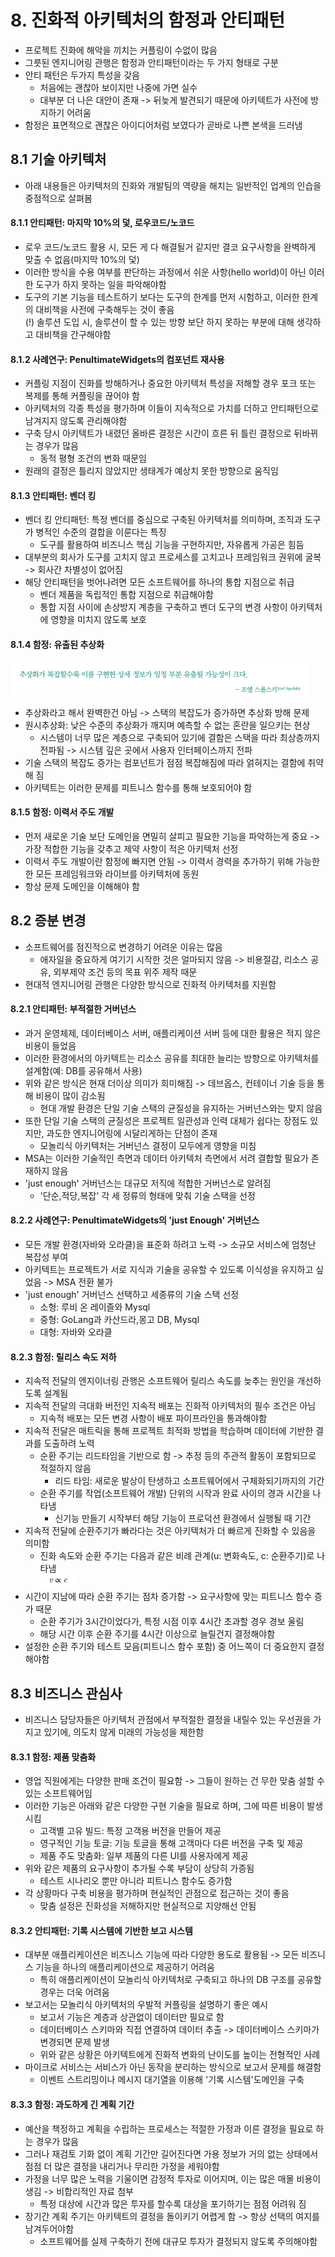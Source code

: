 # 8. 진화적 아키텍처의 함정과 안티패턴
- 프로젝트 진화에 해악을 끼치는 커플링이 수없이 많음
- 그릇된 엔지니어링 관행은 함정과 안티패턴이라는 두 가지 형태로 구분
- 안티 패턴은 두가지 특성을 갖음
  - 처음에는 괜찮아 보이지만 나중에 가면 실수
  - 대부분 더 나은 대안이 존재 -> 뒤늦게 발견되기 때문에 아키텍트가 사전에 방지하기 어려움
- 함정은 표면적으로 괜찮은 아이디어처럼 보였다가 곧바로 나쁜 본색을 드러냄

## 8.1 기술 아키텍처
- 아래 내용들은 아키텍처의 진화와 개발팀의 역량을 해치는 일반적인 업계의 인습을 중점적으로 살펴봄

#### 8.1.1 안티패턴: 마지막 10%의 덫, 로우코드/노코드
- 로우 코드/노코드 활용 시, 모든 게 다 해결될거 같지만 결코 요구사항을 완벽하게 맞출 수 없음(마지막 10%의 덫)
- 이러한 방식을 수용 여부를 판단하는 과정에서 쉬운 사항(hello world)이 아닌 이러한 도구가 하지 못하는 일을 파악해야함
- 도구의 기본 기능을 테스트하기 보다는 도구의 한계를 먼저 시험하고, 이러한 한계의 대비책을 사전에 구축해두는 것이 좋음\
  (!) 솔루션 도입 시, 솔루션이 할 수 있는 방향 보단 하지 못하는 부분에 대해 생각하고 대비책을 간구해야함

#### 8.1.2 사례연구: PenultimateWidgets의 컴포넌트 재사용
- 커플링 지점이 진화를 방해하거나 중요한 아키텍처 특성을 저해할 경우 포크 또는 복제를 통해 커플링을 끊어야 함
- 아키텍처의 각종 특성을 평가하며 이들이 지속적으로 가치를 더하고 안티패턴으로 남겨지지 않도록 관리해야함
- 구축 당시 아키텍트가 내렸던 올바른 결정은 시간이 흐른 뒤 틀린 결정으로 뒤바뀌는 경우가 많음
  - 동적 평형 조건의 변화 때문임
- 원래의 결정은 틀리지 않았지만 생태계가 예상치 못한 방향으로 움직임

#### 8.1.3 안티패턴: 벤더 킹
- 벤더 킹 안티패턴: 특정 벤더를 중심으로 구축된 아키텍처를 의미하며, 조직과 도구가 병적인 수준의 결합을 이룬다는 특징
  - 도구를 활용하여 비즈니스 핵심 기능을 구현하지만, 자유롭게 가공은 힘듬
- 대부분의 회사가 도구를 고치지 않고 프로세스를 고치고나 프레임워크 권위에 굴복 -> 회사간 차별성이 없어짐
- 해당 안티패턴을 벗어나려면 모든 소프트웨어를 하나의 통합 지점으로 취급
  - 벤더 제품을 독립적인 통합 지점으로 취급해야함
  - 통합 지점 사이에 손상방지 계층을 구축하고 벤더 도구의 변경 사항이 아키텍처에 영향을 미치지 않도록 보호

#### 8.1.4 함정: 유출된 추상화
![img.png](img.png)
- 추상화라고 해서 완벽한건 아님 -> 스택의 복잡도가 증가하면 추상화 방해 문제
- 원시추상화: 낮은 수준의 추상화가 깨지며 예측할 수 없는 혼란을 일으키는 현상
  - 시스템이 너무 많은 계층으로 구축되어 있기에 결함은 스택을 따라 최상층까지 전파됨 -> 시스템 깊은 곳에서 사용자 인터페이스까지 전파
- 기술 스택의 복잡도 증가는 컴포넌트가 점점 복잡해짐에 따라 얽혀지는 결함에 취약해 짐
- 아키텍트는 이러한 문제를 피트니스 함수를 통해 보호되어야 함

#### 8.1.5 함정: 이력서 주도 개발
- 먼저 새로운 기술 보단 도메인을 면밀히 살피고 필요한 기능을 파악하는게 중요 -> 가장 적합한 기능을 갖추고 제약 사항이 적은 아키텍처 선정
- 이력서 주도 개발이란 함정에 빠지면 안됨 -> 이력서 경력을 추가하기 위해 가능한 한 모든 프레임워크와 라이브를 아키텍처에 동원
- 항상 문제 도메인을 이해해야 함

## 8.2 증분 변경
- 소프트웨어를 점진적으로 변경하기 어려운 이유는 많음
  - 애자일을 중요하게 여기기 시작한 것은 얼마되지 않음 -> 비용절감, 리소스 공유, 외부제약 조건 등의 목표 위주 제작 때문
- 현대적 엔지니어링 관행은 다양한 방식으로 진화적 아키텍처를 지원함

#### 8.2.1 안티패턴: 부적절한 거버넌스
- 과거 운영체제, 데이터베이스 서버, 애플리케이션 서버 등에 대한 활용은 적지 않은 비용이 들었음
- 이러한 환경에서의 아키텍트는 리소스 공유를 최대한 늘리는 방향으로 아키텍처를 설계함(예: DB를 공유해서 사용)
- 위와 같은 방식은 현재 더이상 의미가 희미해짐 -> 데브옵스, 컨테이너 기술 등을 통해 비용이 많이 감소됨
  - 현대 개발 환경은 단일 기술 스택의 균질성을 유지하는 거버넌스와는 맞지 않음
- 또한 단일 기술 스택의 균질성은 프로젝트 일관성과 인력 대체가 쉽다는 장점도 있지만, 과도한 엔지니어링에 시달리게하는 단점이 존재
  - 모놀리식 아키텍처는 거버넌스 결정이 모두에게 영향을 미침
- MSA는 이러한 기술적인 측면과 데이터 아키텍처 측면에서 서려 결합할 필요가 존재하지 않음
- 'just enough' 거버넌스는 대규모 저직에 적합한 거버넌스로 알려짐
  - '단순,적당,복잡' 각 세 정류의 형태에 맞춰 기술 스택을 선정
#### 8.2.2 사례연구: PenultimateWidgets의 'just Enough' 거버넌스
- 모든 개발 환경(자바와 오라클)을 표준화 하려고 노력 -> 소규모 서비스에 엄청난 복잡성 부여
- 아키텍트는 프로젝트가 서로 지식과 기술을 공유할 수 있도록 이식성을 유지하고 싶었음 -> MSA 전환 불가
- 'just enough' 거버넌스 선택하고 세종류의 기술 스택 선정
  - 소형: 루비 온 레이즐와 Mysql
  - 중형: GoLang과 카산드라,몽고 DB, Mysql
  - 대형: 자바와 오라클
#### 8.2.3 함정: 릴리스 속도 저하
- 지속적 전달의 엔지이너링 관행은 소프트웨어 릴리스 속도를 늦추는 원인을 개선하도록 설계됨
- 지속적 전달의 극대화 버전인 지속적 배포는 진화적 아키텍처의 필수 조건은 아님
  - 지속적 배포는 모든 변경 사항이 배포 파이프라인을 통과해야함
- 지속적 전달은 매트릭을 통해 프로젝트 최적화 방법을 학습하며 데이터에 기반한 결과를 도출하려 노력
  - 순환 주기는 리드타임을 기반으로 함 -> 추정 등의 주관적 활동이 포함되므로 적절하지 않음
    - 리드 타임: 새로운 발상이 탄생하고 소프트웨어에서 구체화되기까지의 기간
  - 순환 주기를 작업(소프트웨어 개발) 단위의 시작과 완료 사이의 경과 시간을 나타냄
    - 신기능 만들기 시작부터 해당 기능이 프로덕션 환경에서 실행될 때 기간
- 지속적 전달에 순환주기가 빠라다는 것은 아키텍처가 더 빠르게 진화할 수 있음을 의미함
  - 진화 속도와 순환 주기는 다음과 같은 비례 관계(u: 변화속도, c: 순환주기)로 나타냄\
![img_1.png](img_1.png)
- 시간이 지남에 따라 순환 주기는 점차 증가함 -> 요구사항에 맞는 피트니스 함수 증가 때문
  - 순환 주기가 3시간이었다가, 특정 시점 이후 4시간 초과할 경우 경보 울림
  - 해당 시간 이후 순환 주기를 4시간 이상으로 늘릴건지 결정해야함
- 설정한 순환 주기와 테스트 모음(피트니스 함수 포함) 중 어느쪽이 더 중요한지 결정해야함

## 8.3 비즈니스 관심사
- 비즈니스 담당자들은 아키텍처 관점에서 부적절한 결정을 내릴수 있는 우선권을 가지고 있기에, 의도치 않게 미래의 가능성을 제한함

#### 8.3.1 함정: 제품 맞춤화
- 영업 직원에게는 다양한 판매 조건이 필요함 -> 그들이 원하는 건 무한 맞춤 설할 수 있는 소프트웨어임
- 이러한 기능은 아래와 같은 다양한 구현 기술을 필요로 하며, 그에 따른 비용이 발생시킴
  - 고객별 고유 빌드: 특정 고객용 버전을 만들어 제공
  - 영구적인 기능 토글: 기능 토글을 통해 고객마다 다른 버전을 구축 및 제공
  - 제품 주도 맞춤화: 일부 제품의 다른 UI를 사용자에게 제공
- 위와 같은 제품의 요구사항이 추가될 수록 부담이 상당히 가증됨
  - 테스트 시나리오 뿐만 아니라 피트니스 함수도 증가함
- 각 상황마다 구축 비용을 평가하며 현실적인 관점으로 접근하는 것이 좋음
  - 맞춤 설정은 진화성을 저해하지만 현실적으로 지양해선 안됨

#### 8.3.2 안티패턴: 기록 시스템에 기반한 보고 시스템
- 대부분 애플리케이션은 비즈니스 기능에 따라 다양한 용도로 활용됨 -> 모든 비즈니스 기능을 하나의 애플리케이션으로 제공하기 어려움
  - 특히 애플리케이션이 모놀리식 아키텍처로 구축되고 하나의 DB 구조를 공유할 경우는 더욱 어려움
- 보고서는 모놀리식 아키텍처의 우발적 커플링을 설명하기 좋은 예시
  - 보고서 기능은 계층과 상관없이 데이터만 필요로 함
  - 데이터베이스 스키마와 직접 연결하여 데이터 추출 -> 데이터베이스 스키마가 변경되면 문제 발생
  - 위와 같은 상황은 아키텍트에게 진화적 변화의 난이도를 높이는 전형적인 사례
- 마이크로 서비스는 서비스가 아닌 동작을 분리하는 방식으로 보고서 문제를 해결함
  - 이벤트 스트리밍이나 메시지 대기열을 이용해 '기록 시스템'도메인을 구축

#### 8.3.3 함정: 과도하게 긴 계획 기간
- 예산을 책정하고 계획을 수립하는 프로세스는 적절한 가정과 이른 결정을 필요로 하는 경우가 많음
- 그러나 재검토 기화 없이 계획 기간만 길어진다면 가용 정보가 거의 없는 상태에서 점점 더 많은 결정을 내리거나 무리한 가정을 세워야함
- 가정을 너무 많은 노력을 기울이면 감정적 투자로 이어지며, 이는 많은 매몰 비용이 생김 -> 비합리적인 자료 첨부
  - 특정 대상에 시간과 많은 투자를 할수록 대상을 포기하기는 점점 어려워 짐
- 장기간 계획 주기는 아키텍트의 결정을 돌이키기 어렵게 함 -> 항상 선택의 여지를 남겨두어야함
  - 소프트웨어를 실제 구축하기 전에 대규모 투자가 결정되지 않도록 주의해야함